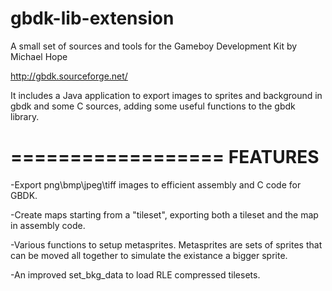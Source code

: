 gbdk-lib-extension
==================

A small set of sources and tools for the Gameboy Development Kit by Michael Hope

http://gbdk.sourceforge.net/


It includes a Java application to export images to sprites and background in gbdk and some C sources, adding some useful functions to the gbdk library.


==================
FEATURES
==================

-Export png\bmp\jpeg\tiff images to efficient assembly and C code for GBDK.

-Create maps starting from a "tileset", exporting both a tileset and the map in assembly code.

-Various functions to setup metasprites. Metasprites are sets of sprites that can be moved all together to simulate the existance a bigger sprite.

-An improved set_bkg_data to load RLE compressed tilesets.

